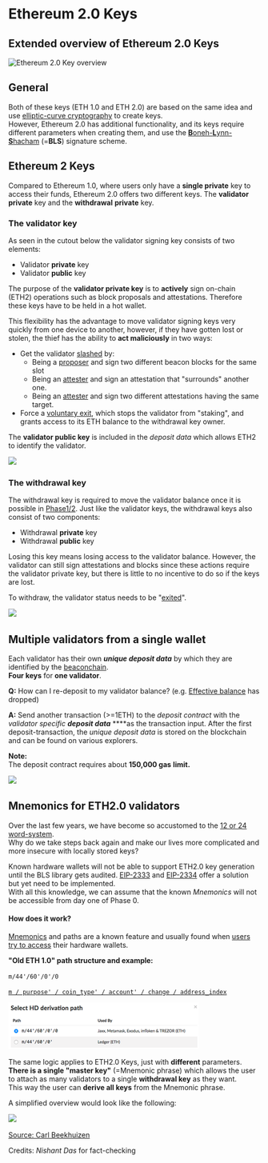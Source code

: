 # Ethereum 2.0 Keys

## Extended overview of Ethereum 2.0 Keys

![Ethereum 2.0 Key overview](.gitbook/assets/image%20%2850%29.png)

## General

Both of these keys \(ETH 1.0 and ETH 2.0\) are based on the same idea and use [elliptic-curve cryptography](https://en.wikipedia.org/wiki/Elliptic-curve_cryptography) to create keys.  
However, Ethereum 2.0 has additional functionality, and its keys require different parameters when creating them, and use the [**B**oneh-**L**ynn-**S**hacham](https://en.wikipedia.org/wiki/Boneh%E2%80%93Lynn%E2%80%93Shacham) \(=**BLS**\) signature scheme.

## Ethereum 2 Keys

Compared to Ethereum 1.0, where users only have a **single private** key to access their funds, Ethereum 2.0 offers two different keys. The **validator** **private** key and the **withdrawal** **private** key.

### The validator key

As seen in the cutout below the validator signing key consists of two elements:

* Validator **private** key
* Validator **public** key

The purpose of the **validator private key** is to **actively** sign on-chain \(ETH2\) operations such as block proposals and attestations. Therefore these keys have to be held in a hot wallet.

This flexibility has the advantage to move validator signing keys very quickly from one device to another, however, if they have gotten lost or stolen, the thief has the ability to **act maliciously** in two ways:

* Get the validator [slashed](https://kb.beaconcha.in/glossary#validator-lifecycle) by:
  * Being a [proposer](https://kb.beaconcha.in/glossary#block-proposer) and sign two different beacon blocks for the same slot
  * Being an [attester](https://kb.beaconcha.in/glossary#attestations) and sign an attestation that "surrounds" another one.
  * Being an [attester](https://kb.beaconcha.in/glossary#attestations) and sign two different attestations having the same target. 
* Force a [voluntary exit](https://kb.beaconcha.in/glossary#validator-lifecycle), which stops the validator from "staking", and grants access to its ETH balance to the withdrawal key owner.

The **validator public key** is included in the _deposit data_ which allows ETH2 to identify the validator.

![](.gitbook/assets/image%20%2846%29.png)

### The withdrawal key

The withdrawal key is required to move the validator balance once it is possible in [Phase1/2](https://notes.ethereum.org/@serenity/handbook). Just like the validator keys, the withdrawal keys also consist of two components:

* Withdrawal **private** key
* Withdrawal **public** key

Losing this key means losing access to the validator balance. However, the validator can still sign attestations and blocks since these actions require the validator private key, but there is little to no incentive to do so if the keys are lost.

To withdraw, the validator status needs to be "[exited](https://kb.beaconcha.in/glossary#validator-lifecycle)".

![](.gitbook/assets/image%20%2858%29.png)

## Multiple validators from a single wallet

Each validator has their own _**unique deposit data**_ by which they are identified by the [beaconchain](https://kb.beaconcha.in/glossary#beaconchain).  
**Four keys** for **one validator**.

**Q:** How can I re-deposit to my validator balance? \(e.g. [Effective balance](https://kb.beaconcha.in/glossary#current-balance-and-effective-balance) has dropped\)

**A:** Send another transaction \(&gt;=1ETH\) to the _deposit contract_ with the _validator specific **deposit data**_ ****as the transaction input. After the first deposit-transaction, the _unique deposit data_ is stored on the blockchain and can be found on various explorers.

**Note:**  
The deposit contract requires about **150,000 gas** **limit.**

![](.gitbook/assets/image%20%2848%29.png)

## Mnemonics for ETH2.0 validators

Over the last few years, we have become so accustomed to the [12 or 24 word-system](https://en.bitcoin.it/wiki/Seed_phrase).  
Why do we take steps back again and make our lives more complicated and more insecure with locally stored keys?

Known hardware wallets will not be able to support ETH2.0 key generation until the BLS library gets audited. [EIP-2333](https://eips.ethereum.org/EIPS/eip-2333) and [EIP-2334](https://eips.ethereum.org/EIPS/eip-2334) offer a solution but yet need to be implemented.  
With all this knowledge, we can assume that the known _Mnemonics_ will not be accessible from day one of Phase 0.

#### How does it work?

[Mnemonics](https://en.bitcoinwiki.org/wiki/Mnemonic_phrase) and paths are a known feature and usually found when [users try to access](https://ethereum.stackexchange.com/questions/19055/what-is-the-difference-between-m-44-60-0-0-and-m-44-60-0) their hardware wallets.

**"Old ETH 1.0" path structure and example:**

`m/44'/60'/0'/0`

[`m / purpose' / coin_type' / account' / change / address_index`](https://ethereum.stackexchange.com/questions/19055/what-is-the-difference-between-m-44-60-0-0-and-m-44-60-0)

![](.gitbook/assets/image%20%2854%29%20%281%29.png)

The same logic applies to ETH2.0 Keys, just with **different** parameters.  
**There is a single "master key"** \(=Mnemonic phrase\) which allows the user to attach as many validators to a single **withdrawal key** as they want.  
This way the user can **derive all keys** from the Mnemonic phrase.

A simplified overview would look like the following:

![](.gitbook/assets/image%20%2845%29.png)

[Source: Carl Beekhuizen](https://blog.ethereum.org/2020/05/21/keys/)

Credits: _Nishant Das_ for fact-checking

